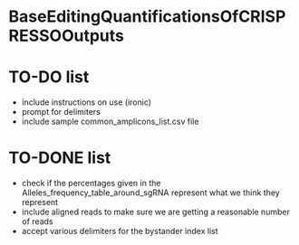 # BaseEditingQuantificationsOfCRISPRESSOOutputs


# TO-DO list
- include instructions on use (ironic)
- prompt for delimiters
- include sample common_amplicons_list.csv file

# TO-DONE list
- check if the percentages given in the Alleles_frequency_table_around_sgRNA represent what we think they represent
- include aligned reads to make sure we are getting a reasonable number of reads
- accept various delimiters for the bystander index list